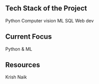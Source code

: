 ## Tech Stack of the Project
Python
Computer vision
ML
SQL
Web dev

## Current Focus
Python & ML

## Resources
Krish Naik


